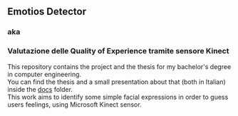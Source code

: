 ## Emotios Detector

### aka
### Valutazione delle Quality of Experience tramite sensore Kinect

This repository contains the project and the thesis for my bachelor's degree in computer engineering.  
You can find the thesis and a small presentation about that (both in Italian) inside the [docs](docs) folder.  
This work aims to identify some simple facial expressions in order to guess users feelings, using Microsoft Kinect sensor.
